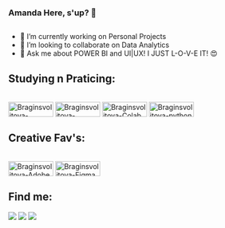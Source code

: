 ### Amanda Here, s'up? 👋

##

- 🔭 I’m currently working on Personal Projects
- 👯 I’m looking to collaborate on Data Analytics
- 💬 Ask me about POWER BI and UI|UX! I JUST L-O-V-E IT! 😍

## Studying n Praticing:

<div style ="display: inline_block"> <br>
  <img align="center" alt="Braginsvolitova-PowerBI" height="30" width= "90" src="https://img.shields.io/badge/PowerBI-F2C811?style=for-the-badge&logo=Power%20BI&logoColor=white">
  <img align="center" alt="Braginsvolitova-Databricks" height="30" width= "90" src="https://img.shields.io/badge/Databricks-FF3621?style=for-the-badge&logo=Databricks&logoColor=white">
  <img align="center" alt="Braginsvolitova-Colab" height="30" width= "90" src="https://img.shields.io/badge/Apache_Spark-FFFFFF?style=for-the-badge&logo=apachespark&logoColor=#E35A16">
  <img align="center" alt="Braginsvolitova-python" height="30" width= "90" src="https://img.shields.io/badge/Python-FFD43B?style=for-the-badge&logo=python&logoColor=blue">
</div>

## Creative Fav's: 
<div style ="display:inline_block"> <br>
  <img align="center" alt="Braginsvolitova-Adobe XD" height="30" width= "90" src="https://img.shields.io/badge/Adobe%20XD-470137?style=for-the-badge&logo=Adobe%20XD&logoColor=#FF61F6">
  <img align="center" alt="Braginsvolitova-Figma" height="30" width= "90" src="https://img.shields.io/badge/Figma-F24E1E?style=for-the-badge&logo=figma&logoColor=white">
  </div>

  
## Find me:
<div style="display: inline_block">
  <a href="https://www.linkedin.com/in/amanda-guilhoto-0b564a13b" target="_blank"><img src="https://img.shields.io/badge/-LinkedIn-%230077B5?style=for-the-badge&logo=linkedin&logoColor=white" target="_blank"></a>
  <a href="https://discord.gg/braginsvolitova" target="_blank"> <img src="https://img.shields.io/badge/Discord-7289DA?style=for-the-badge&logo=discord&logoColor=white" target="_blank"></a>
  <a href="https://.instagram.com/braginsvolitov" target="_blank"><img src="https://img.shields.io/badge/-Instagram-%23E4405F?style=for-the-badge&logo=instagram&logoColor=white" target="_blank"></a>
</div>
